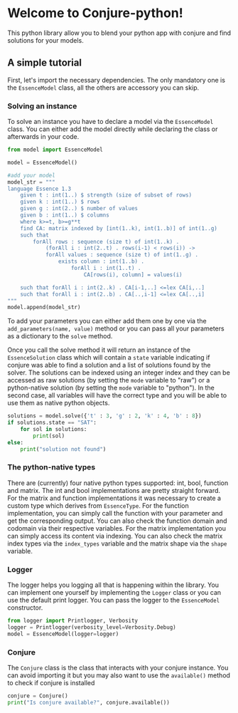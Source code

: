 # Welcome to Conjure-python!

This python library allow you to blend your python app with conjure and find solutions for your models.

## A simple tutorial
First, let's import the necessary dependencies. The only mandatory one is the ```EssenceModel``` class, all the others are accessory you can skip.

### Solving an instance
To solve an instance you have to declare a model via the ```EssenceModel``` class. You can either add the model directly while declaring the class or afterwards in your code.

```py 
from model import EssenceModel

model = EssenceModel()

#add your model
model_str = """
language Essence 1.3
    given t : int(1..) $ strength (size of subset of rows)
    given k : int(1..) $ rows
    given g : int(2..) $ number of values
    given b : int(1..) $ columns
    where k>=t, b>=g**t
    find CA: matrix indexed by [int(1..k), int(1..b)] of int(1..g)
    such that
        forAll rows : sequence (size t) of int(1..k) .
            (forAll i : int(2..t) . rows(i-1) < rows(i)) ->
            forAll values : sequence (size t) of int(1..g) .
                exists column : int(1..b) .
                    forAll i : int(1..t) .
                        CA[rows(i), column] = values(i)

    such that forAll i : int(2..k) . CA[i-1,..] <=lex CA[i,..]
    such that forAll i : int(2..b) . CA[..,i-1] <=lex CA[..,i]
"""
model.append(model_str)
```

To add your parameters you can either add them one by one via the ```add_parameters(name, value)``` method or you can pass all your parameters as a dictionary to the ```solve``` method.

Once you call the solve method it will return an instance of the ```EssenceSolution``` class which will contain a ```state``` variable indicating if conjure was able to find a solution and a list of solutions found by the solver. The solutions can be indexed using an integer index and they can be accessed as raw solutions (by setting the ```mode``` variable to "raw") or a python-native solution (by setting the ```mode``` variable to "python"). In the second case, all variables will have the correct type and you will be able to use them as native python objects.

```py
solutions = model.solve({'t' : 3, 'g' : 2, 'k' : 4, 'b' : 8})
if solutions.state == "SAT":
    for sol in solutions:
        print(sol)
else:
    print("solution not found")
```

### The python-native types
There are (currently) four native python types supported: int, bool, function and matrix. The int and bool implementations are pretty straight forward. For the matrix and function implementations it was necessary to create a custom type which derives from ```EssenceType```. 
For the function implementation, you can simply call the function with your parameter and get the corresponding output. You can also check the function domain and codomain via their respective variables.
For the matrix implementation you can simply access its content via indexing. You can also check the matrix index types via the ```index_types``` variable and the matrix shape via the ```shape``` variable. 

### Logger
The logger helps you logging all that is happening within the library. You can implement one yourself by implementing the ```Logger``` class or you can use the default print logger. You can pass the logger to the ```EssenceModel``` constructor.

```py
from logger import Printlogger, Verbosity
logger = Printlogger(verbosity_level=Verbosity.Debug)
model = EssenceModel(logger=logger)
```

### Conjure 
The ```Conjure``` class is the class that interacts with your conjure instance. You can avoid importing it but you may also want to use the ```available()``` method to check if conjure is installed 

```py
conjure = Conjure()
print("Is conjure available?", conjure.available())
```
